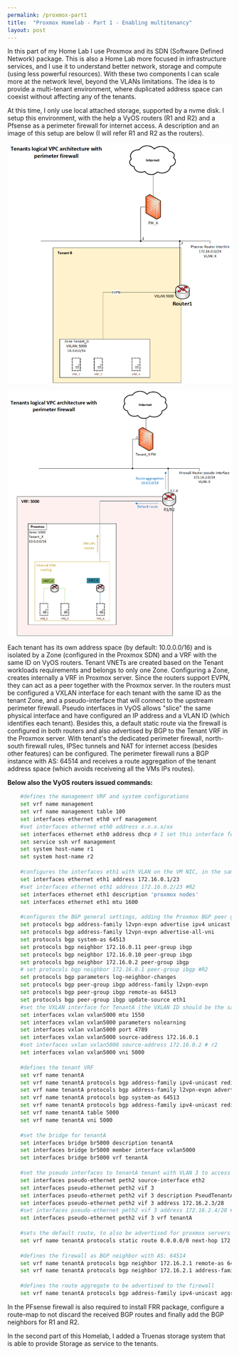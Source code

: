 ```yaml
---
permalink: /proxmox-part1
title:  "Proxmox Homelab - Part 1 - Enabling multitenancy"
layout: post
---
```


In this part of my Home Lab I use Proxmox and its SDN (Software Defined Network) package. This is also a Home Lab more focused in infrastructure services, and I use it to understand better network, storage and compute (using less powerful resources). With these two components I can scale more at the network level, beyond the VLANs limitations. The idea is to provide a multi-tenant environment, where duplicated address space can coexist without affecting any of the tenants. 
<!--more-->

At this time, I only use local attached storage, supported by a nvme disk. I setup this environment, with the help a VyOS routers (R1 and R2) and a Pfsense as a perimeter firewall for internet access. A description and an image of this setup are below (I will refer R1 and R2 as the routers).

![proxmox_tenant_overview_perimeterFW](../assets/TenantOverview_perimeterFW.png)

![proxmox_tenant_overview_perimeterFW-Multitenanty](../assets/TenantOverview_perimeterFW-Multitenanty.png)

Each tenant has its own address space (by default: 10.0.0.0/16) and is isolated by a Zone (configured in the Proxmox SDN) and a VRF with the same ID on VyOS routers. Tenant VNETs are created based on the Tenant workloads requirements and belongs to only one Zone.
Configuring a Zone, creates internally a VRF in Proxmox server. Since the routers support EVPN, they can act as a peer together with the Proxmox server. In the routers must be configured a VXLAN interface for each tenant with the same ID as the tenant Zone, and a pseudo-interface that will connect to the upstream perimeter firewall.
Pseudo interfaces in VyOS allows "slice" the same physical interface and have configured an IP address and a VLAN ID (which identifies each tenant). Besides this, a default static route via the firewall is configured in both routers and also advertised by BGP to the Tenant VRF in the Proxmox server. With tenant's the dedicated perimeter firewall, north-south firewall rules, IPSec tunnels and NAT for internet access (besides other features) can be configured. The perimeter firewall runs a BGP instance with AS: 64514 and receives a route aggregation of the tenant address space (which avoids receiveing all the VMs IPs routes).

**Below also the VyOS routers issued commands:**
```bash
    #defines the management VRF and system configurations
    set vrf name management
    set vrf name management table 100
    set interfaces ethernet eth0 vrf management
    #set interfaces ethernet eth0 address x.x.x.x/xx
    set interfaces ethernet eth0 address dhcp # I set this interface for now with DHCP address but should be a static address, like the previous command
    set service ssh vrf management
    set system host-name r1
    set system host-name r2

    #configures the interfaces eth1 with VLAN on the VM NIC, in the same subnet of Proxmox VTEPs
    set interfaces ethernet eth1 address 172.16.0.1/23
    #set interfaces ethernet eth1 address 172.16.0.2/23 #R2
    set interfaces ethernet eth1 description 'proxmox nodes'
    set interfaces ethernet eth1 mtu 1600

    #configures the BGP general settings, adding the Proxmox BGP peer group
    set protocols bgp address-family l2vpn-evpn advertise ipv4 unicast
    set protocols bgp address-family l2vpn-evpn advertise-all-vni
    set protocols bgp system-as 64513
    set protocols bgp neighbor 172.16.0.11 peer-group ibgp
    set protocols bgp neighbor 172.16.0.10 peer-group ibgp
    set protocols bgp neighbor 172.16.0.2 peer-group ibgp
    # set protocols bgp neighbor 172.16.0.1 peer-group ibgp #R2
    set protocols bgp parameters log-neighbor-changes
    set protocols bgp peer-group ibgp address-family l2vpn-evpn
    set protocols bgp peer-group ibgp remote-as 64513
    set protocols bgp peer-group ibgp update-source eth1
    #set the VXLAN interface for TenantA (the VXLAN ID should be the same ID of the VRF-VXLAN from Zone)
    set interfaces vxlan vxlan5000 mtu 1550
    set interfaces vxlan vxlan5000 parameters nolearning
    set interfaces vxlan vxlan5000 port 4789
    set interfaces vxlan vxlan5000 source-address 172.16.0.1
    #set interfaces vxlan vxlan5000 source-address 172.16.0.2 # r2
    set interfaces vxlan vxlan5000 vni 5000
        
    #defines the tenant VRF
    set vrf name tenantA
    set vrf name tenantA protocols bgp address-family ipv4-unicast redistribute connected
    set vrf name tenantA protocols bgp address-family l2vpn-evpn advertise ipv4 unicast
    set vrf name tenantA protocols bgp system-as 64513
    set vrf name tenantA protocols bgp address-family ipv4-unicast redistribute static
    set vrf name tenantA table 5000
    set vrf name tenantA vni 5000
        
    #set the bridge for tenantA
    set interfaces bridge br5000 description tenantA
    set interfaces bridge br5000 member interface vxlan5000
    set interfaces bridge br5000 vrf tenantA

    #set the pseudo interfaces to tenantA tenant with VLAN 3 to access to perimeter firewall
    set interfaces pseudo-ethernet peth2 source-interface eth2
    set interfaces pseudo-ethernet peth2 vif 3
    set interfaces pseudo-ethernet peth2 vif 3 description PseudTenantA
    set interfaces pseudo-ethernet peth2 vif 3 address 172.16.2.3/28
    #set interfaces pseudo-ethernet peth2 vif 3 address 172.16.2.4/28 # r2
    set interfaces pseudo-ethernet peth2 vif 3 vrf tenantA

    #sets the default route, to also be advertised for proxmox servers and firewall
    set vrf name tenantA protocols static route 0.0.0.0/0 next-hop 172.16.2.1

    #defines the firewall as BGP neighbor with AS: 64514
    set vrf name tenantA protocols bgp neighbor 172.16.2.1 remote-as 64514
    set vrf name tenantA protocols bgp neighbor 172.16.2.1 address-family ipv4-unicast

    #defines the route aggregate to be advertised to the firewall
    set vrf name tenantA protocols bgp address-family ipv4-unicast aggregate-address 10.0.0.0/16 summary-only
```

In the PFsense firewall is also required to install FRR package, configure a route-map to not discard the received BGP routes and finally add the BGP neighbors for R1 and R2.

In the second part of this Homelab, I added a Truenas storage system that is able to provide Storage as service to the tenants.
